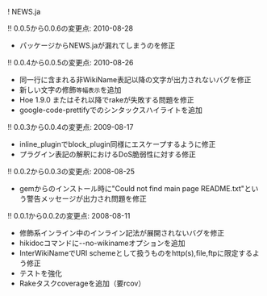 ! NEWS.ja

!! 0.0.5から0.0.6の変更点: 2010-08-28

* パッケージからNEWS.jaが漏れてしまうのを修正

!! 0.0.4から0.0.5の変更点: 2010-08-26

* 同一行に含まれる非WikiName表記以降の文字が出力されないバグを修正
* 新しい文字の修飾``等幅表示``を追加
* Hoe 1.9.0 またはそれ以降でrakeが失敗する問題を修正
* google-code-prettifyでのシンタックスハイライトを追加

!! 0.0.3から0.0.4の変更点: 2009-08-17

* inline_pluginでblock_plugin同様にエスケープするように修正
* プラグイン表記の解釈におけるDoS脆弱性に対する修正

!! 0.0.2から0.0.3の変更点: 2008-08-25

* gemからのインストール時に"Could not find main page README.txt"という警告メッセージが出力され問題を修正

!! 0.0.1から0.0.2の変更点: 2008-08-11

* 修飾系インライン中のインライン記法が展開されないバグを修正
* hikidocコマンドに--no-wikinameオプションを追加
* InterWikiNameでURI schemeとして扱うものをhttp(s),file,ftpに限定するよう修正
* テストを強化
* Rakeタスクcoverageを追加（要rcov）
